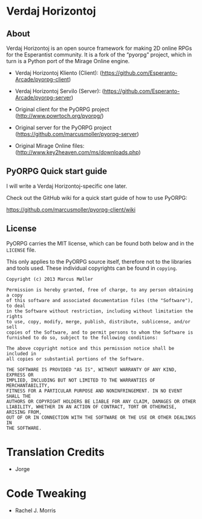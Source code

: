 # Verdaj Horizontoj

## About

Verdaj Horizontoj is an open source framework for making 2D online RPGs for the Esperantist community.  It is a fork of the “pyorpg” project, which in turn is a Python port of the Mirage Online engine.

* Verdaj Horizontoj Kliento (Client): (https://github.com/Esperanto-Arcade/pyorpg-client)
* Verdaj Horizontoj Servilo (Server): (https://github.com/Esperanto-Arcade/pyorpg-server)

* Original client for the PyORPG project (http://www.powrtoch.org/pyorpg/)
* Original server for the PyORPG project (https://github.com/marcusmoller/pyorpg-server)
* Original Mirage Online files: (http://www.key2heaven.com/ms/downloads.php)

## PyORPG Quick start guide

I will write a Verdaj Horizontoj-specific one later.

Check out the GitHub wiki for a quick start guide of how to use PyORPG:

https://github.com/marcusmoller/pyorpg-client/wiki

## License

PyORPG carries the MIT license, which can be found both below and in the
`LICENSE` file.

This only applies to the PyORPG source itself, therefore not to the libraries and tools used. These individual copyrights can be found in `copying`.

```
Copyright (c) 2013 Marcus Møller

Permission is hereby granted, free of charge, to any person obtaining a copy
of this software and associated documentation files (the "Software"), to deal
in the Software without restriction, including without limitation the rights
to use, copy, modify, merge, publish, distribute, sublicense, and/or sell
copies of the Software, and to permit persons to whom the Software is
furnished to do so, subject to the following conditions:

The above copyright notice and this permission notice shall be included in
all copies or substantial portions of the Software.

THE SOFTWARE IS PROVIDED "AS IS", WITHOUT WARRANTY OF ANY KIND, EXPRESS OR
IMPLIED, INCLUDING BUT NOT LIMITED TO THE WARRANTIES OF MERCHANTABILITY,
FITNESS FOR A PARTICULAR PURPOSE AND NONINFRINGEMENT. IN NO EVENT SHALL THE
AUTHORS OR COPYRIGHT HOLDERS BE LIABLE FOR ANY CLAIM, DAMAGES OR OTHER
LIABILITY, WHETHER IN AN ACTION OF CONTRACT, TORT OR OTHERWISE, ARISING FROM,
OUT OF OR IN CONNECTION WITH THE SOFTWARE OR THE USE OR OTHER DEALINGS IN
THE SOFTWARE.
```

# Translation Credits
* Jorge

# Code Tweaking
* Rachel J. Morris

